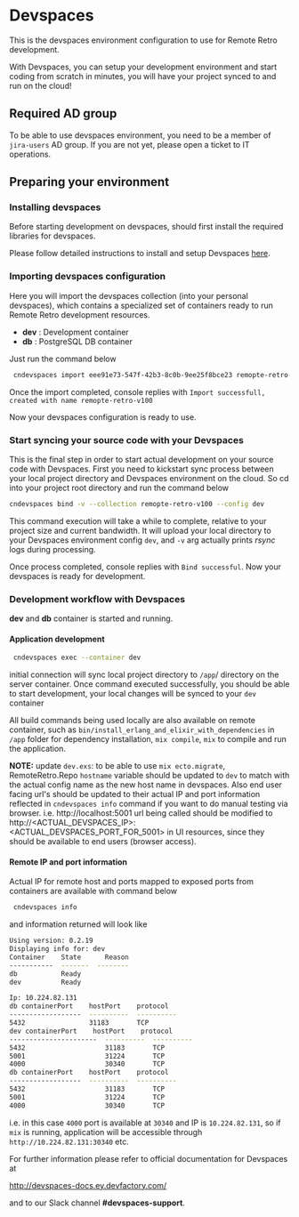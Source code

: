 # Devspaces
This is the devspaces environment configuration to use for Remote Retro development. 

With Devspaces, you can setup your development environment
and start coding from scratch in minutes, you will have your project synced to and run on the cloud!

## Required AD group
To be able to use devspaces environment, you need to be a member of `jira-users` AD group. If you are not yet, please open a ticket to IT operations.

## Preparing your environment

### Installing devspaces

  Before starting development on devspaces, should first install the required libraries for devspaces. 
  
  Please follow detailed instructions to install and setup Devspaces 
  [here](http://devspaces-docs.ey.devfactory.com/installation/index.html).
  
### Importing devspaces configuration
  Here you will import the devspaces collection (into your personal devspaces), which contains a specialized set of containers ready to run Remote Retro development resources.
  - **dev** : Development container
  - **db** : PostgreSQL DB container
  
  Just run the command below
  ```sh
   cndevspaces import eee91e73-547f-42b3-8c0b-9ee25f8bce23 remopte-retro-v100
  ```
  Once the import completed, console replies with ```Import successfull, created with name remopte-retro-v100```
  
  Now your devspaces configuration is ready to use.
  
### Start syncing your source code with your Devspaces

  This is the final step in order to start actual development on your source code with Devspaces. 
  First you need to kickstart sync process between your local project directory and Devspaces environment on the cloud. So cd into your project root directory and run the command below
  ```sh
  cndevspaces bind -v --collection remopte-retro-v100 --config dev
  ```
  This command execution will take a while to complete, relative to your project size and current bandwidth. It will upload your local directory to your Devspaces environment config ```dev```, and ```-v``` arg actually prints *rsync* logs during processing.
  
  Once process completed, console replies with ```Bind successful```. Now your devspaces is ready for development.
  
### Development workflow with Devspaces
  **dev** and **db** container is started and running. 

  #### Application development

  ```sh
   cndevspaces exec --container dev
  ```
  initial connection will sync local project directory to `/app`/ directory on the server container. Once command executed successfully, you should be able to start development, your local changes will be synced to your ```dev``` container 

  All build commands being used locally are also available on remote container, such as `bin/install_erlang_and_elixir_with_dependencies` in `/app` folder for dependency installation, `mix compile`, `mix` to compile and run the application.

  __NOTE:__ update `dev.exs`: to be able to use `mix ecto.migrate`, RemoteRetro.Repo `hostname` variable should be updated to `dev` to match with the actual config name as the new host name in devspaces. Also end user facing url's should be updated to their actual IP and port information reflected in `cndevspaces info` command if you want to do manual testing via browser. i.e. http://localhost:5001 url being called should be modified to http://<ACTUAL_DEVSPACES_IP>:<ACTUAL_DEVSPACES_PORT_FOR_5001> in UI resources, since they should be available to end users (browser access).

  #### Remote IP and port information

  Actual IP for remote host and ports mapped to exposed ports from containers are available with command below

  ```sh
   cndevspaces info
  ```   
  and information returned will look like 
  ```sh
Using version: 0.2.19
Displaying info for: dev
Container    State      Reason
-----------  -------  --------
db           Ready
dev          Ready

Ip: 10.224.82.131
db containerPort    hostPort    protocol
------------------  ----------  ----------
5432                31183       TCP
dev containerPort    hostPort    protocol
----------------------  ----------  ----------
5432                    31183       TCP
5001                    31224       TCP
4000                    30340       TCP
db containerPort    hostPort    protocol
------------------  ----------  ----------
5432                    31183       TCP
5001                    31224       TCP
4000                    30340       TCP
```

i.e. in this case `4000` port is available at `30340` and IP is `10.224.82.131`, so if `mix` is running, application will be accessible through `http://10.224.82.131:30340` etc.
 

For further information please refer to official documentation for Devspaces at

http://devspaces-docs.ey.devfactory.com/

and to our Slack channel **#devspaces-support**.
